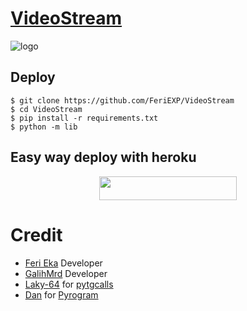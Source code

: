 # [VideoStream](https://t.me/feritapibot)

![logo](https://telegra.ph/file/824cba85b5b820fcd7dcd.jpg)
## Deploy
```
$ git clone https://github.com/FeriEXP/VideoStream
$ cd VideoStream
$ pip install -r requirements.txt
$ python -m lib
```

## Easy way deploy with heroku
<p align="center"><a href="https://heroku.com/deploy?template=https://github.com/FeriEXP/VideoStream"> <img src="https://img.shields.io/badge/Deploy%20To%20Heroku-black?style=for-the-badge&logo=heroku" width="220" height="38.45"/></a></p>  


# Credit
- [Feri Eka](https://github.com/feriexp) Developer
- [GalihMrd](https://github.com/galihmrd) Developer
- [Laky-64](https://github.com/Laky-64) for [pytgcalls](https://github.com/pytgcalls/pytgcalls)
- [Dan](https://github.com/delivrance) for [Pyrogram](https://github.com/pyrogram/pyrogram)


